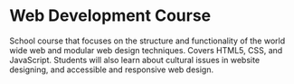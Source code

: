 # Web Development Course
School course that focuses on the structure and functionality of the world wide web and modular web design techniques. Covers HTML5, CSS, and JavaScript. Students will also learn about cultural issues in website designing, and accessible and responsive web design.
